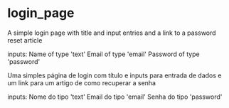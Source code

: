 # login_page
A simple login page with title and input entries and a link to a password reset article

inputs:
  Name of type 'text'
  Email of type 'email'
  Password of type 'password'



Uma simples página de login com título e inputs para entrada de dados e um link para um artigo de como recuperar a senha

inputs:
  Nome do tipo 'text'
  Email do tipo 'email'
  Senha do tipo 'password'
  

